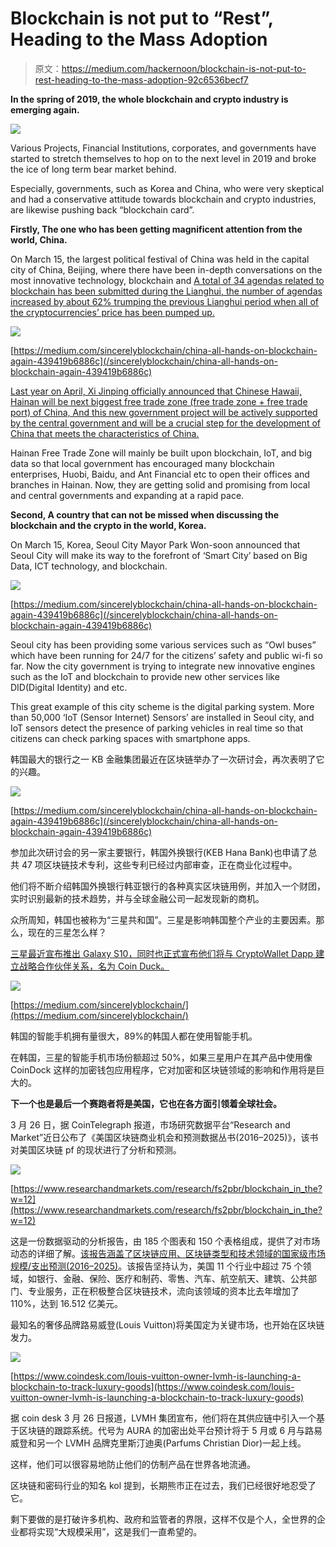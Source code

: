 # Blockchain is not put to “Rest”, Heading to the Mass Adoption

> 原文：<https://medium.com/hackernoon/blockchain-is-not-put-to-rest-heading-to-the-mass-adoption-92c6536becf7>

**In the spring of 2019, the whole blockchain and crypto industry is emerging again.**

![](img/f2120570892f865555b48c465f8f24e0.png)

Various Projects, Financial Institutions, corporates, and governments have started to stretch themselves to hop on to the next level in 2019 and broke the ice of long term bear market behind.

Especially, governments, such as Korea and China, who were very skeptical and had a conservative attitude towards blockchain and crypto industries, are likewise pushing back “blockchain card”.

**Firstly, The one who has been getting magnificent attention from the world, China.**

On March 15, the largest political festival of China was held in the capital city of China, Beijing, where there have been in-depth conversations on the most innovative technology, blockchain and [A total of 34 agendas related to blockchain has been submitted during the Lianghui, the number of agendas increased by about 62% trumping the previous Lianghui period when all of the cryptocurrencies’ price has been pumped up.](https://www.redpulse.com/research/20190322/china-all-hands-on-blockchain-again--2f1819cc82)

![](img/68f278d236fa6a2f720ccd0b457a5721.png)

[https://medium.com/sincerelyblockchain/china-all-hands-on-blockchain-again-439419b6886c](/sincerelyblockchain/china-all-hands-on-blockchain-again-439419b6886c)

[Last year on April, Xi Jinping officially announced that Chinese Hawaii, Hainan will be next biggest free trade zone (free trade zone + free trade port) of China, And this new government project will be actively supported by the central government and will be a crucial step for the development of China that meets the characteristics of China.](https://brunch.co.kr/@sincerelyamy/8)

Hainan Free Trade Zone will mainly be built upon blockchain, IoT, and big data so that local government has encouraged many blockchain enterprises, Huobi, Baidu, and Ant Financial etc to open their offices and branches in Hainan. Now, they are getting solid and promising from local and central governments and expanding at a rapid pace.

**Second, A country that can not be missed when discussing the blockchain and the crypto in the world, Korea.**

On March 15, Korea, Seoul City Mayor Park Won-soon announced that Seoul City will make its way to the forefront of ‘Smart City’ based on Big Data, ICT technology, and blockchain.

![](img/1ab9043462cbd778777fecf5fabbd978.png)

[https://medium.com/sincerelyblockchain/china-all-hands-on-blockchain-again-439419b6886c](/sincerelyblockchain/china-all-hands-on-blockchain-again-439419b6886c)

Seoul city has been providing some various services such as “Owl buses” which have been running for 24/7 for the citizens’ safety and public wi-fi so far. Now the city government is trying to integrate new innovative engines such as the IoT and blockchain to provide new other services like DID(Digital Identity) and etc.

This great example of this city scheme is the digital parking system. More than 50,000 ‘IoT (Sensor Internet) Sensors’ are installed in Seoul city, and IoT sensors detect the presence of parking vehicles in real time so that citizens can check parking spaces with smartphone apps.

韩国最大的银行之一 KB 金融集团最近在区块链举办了一次研讨会，再次表明了它的兴趣。

![](img/8696562d56445692a791efc33a708c09.png)

[https://medium.com/sincerelyblockchain/china-all-hands-on-blockchain-again-439419b6886c](/sincerelyblockchain/china-all-hands-on-blockchain-again-439419b6886c)

参加此次研讨会的另一家主要银行，韩国外换银行(KEB Hana Bank)也申请了总共 47 项区块链技术专利，这些专利已经过内部审查，正在商业化过程中。

他们将不断介绍韩国外换银行韩亚银行的各种真实区块链用例，并加入一个财团，实时识别最新的技术趋势，并与全球金融公司一起发现新的商机。

众所周知，韩国也被称为“三星共和国”。三星是影响韩国整个产业的主要因素。那么，现在的三星怎么样？

[三星最近宣布推出 Galaxy S10，同时也正式宣布他们将与 CryptoWallet Dapp 建立战略合作伙伴关系，名为 Coin Duck。](https://www.redpulse.com/research/20190314/blockchain-wallets-for-mobile-samsungs-coinduck-and-kakaos-bitberry--7c2ff8186d)

![](img/21e93fda1718ec23c3bc24521d912b55.png)

[https://medium.com/sincerelyblockchain/](https://medium.com/sincerelyblockchain/)

韩国的智能手机拥有量很大，89%的韩国人都在使用智能手机。

在韩国，三星的智能手机市场份额超过 50%，如果三星用户在其产品中使用像 CoinDock 这样的加密钱包应用程序，它对加密和区块链领域的影响和作用将是巨大的。

**下一个也是最后一个赛跑者将是美国，它也在各方面引领着全球社会。**

3 月 26 日，据 CoinTelegraph 报道，市场研究数据平台“Research and Market”近日公布了《美国区块链商业机会和预测数据丛书(2016–2025)》，该书对美国区块链 pf 的现状进行了分析和预测。

![](img/d8f0e9b81777f9768cdbe4d50c8ac57a.png)

[https://www.researchandmarkets.com/research/fs2pbr/blockchain_in_the?w=12](https://www.researchandmarkets.com/research/fs2pbr/blockchain_in_the?w=12)

这是一份数据驱动的分析报告，由 185 个图表和 150 个表格组成，提供了对市场动态的详细了解。[该报告涵盖了区块链应用、区块链类型和技术领域的国家级市场规模/支出预测(2016–2025)](https://www.researchandmarkets.com/research/fs2pbr/blockchain_in_the?w=12)。该报告坚持认为，美国 11 个行业中超过 75 个领域，如银行、金融、保险、医疗和制药、零售、汽车、航空航天、建筑、公共部门、专业服务，正在积极整合区块链技术，流向该领域的资本比去年增加了 110%，达到 16.512 亿美元。

最知名的奢侈品牌路易威登(Louis Vuitton)将美国定为关键市场，也开始在区块链发力。

![](img/1be1521a2f24892c376ddcb0820e748c.png)

[https://www.coindesk.com/louis-vuitton-owner-lvmh-is-launching-a-blockchain-to-track-luxury-goods](https://www.coindesk.com/louis-vuitton-owner-lvmh-is-launching-a-blockchain-to-track-luxury-goods)

据 coin desk 3 月 26 日报道，LVMH 集团宣布，他们将在其供应链中引入一个基于区块链的跟踪系统。代号为 AURA 的加密出处平台预计将于 5 月或 6 月与路易威登和另一个 LVMH 品牌克里斯汀迪奥(Parfums Christian Dior)一起上线。

这样，他们可以很容易地防止他们的仿制产品在世界各地流通。

区块链和密码行业的知名 kol 提到，长期熊市正在过去，我们已经很好地忍受了它。

剩下要做的是打破许多机构、政府和监管者的界限，这样不仅是个人，全世界的企业都将实现“大规模采用”，这是我们一直希望的。
